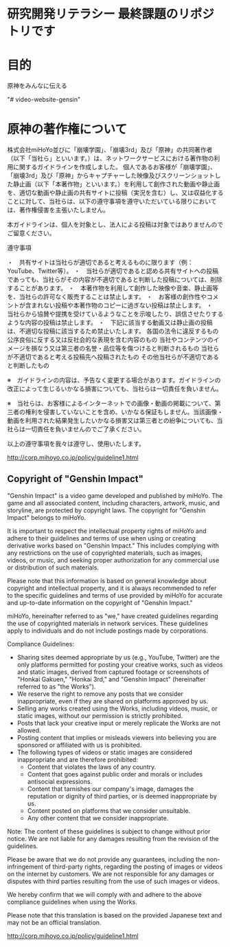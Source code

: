 # 研究開発リテラシー 最終課題のリポジトリです

# 目的
原神をみんなに伝える  


"# video-website-gensin" 


# 原神の著作権について

株式会社miHoYo並びに「崩壊学園」、「崩壊3rd」及び「原神」の共同著作者（以下「当社ら」といいます。）は、ネットワークサービスにおける著作物の利用に関するガイドラインを作成しました。
個人であるお客様が「崩壊学園」、「崩壊3rd」及び「原神」からキャプチャーした映像及びスクリーンショットした静止画（以下「本著作物」といいます。）を利用して創作された動画や静止画を、適切な動画や静止画の共有サイトに投稿（実況を含む）し、又は収益化することに対して、当社らは、以下の遵守事項を遵守いただいている限りにおいては、著作権侵害を主張いたしません。

本ガイドラインは、個人を対象とし、法人による投稿は対象ではありませんのでご留意ください。

遵守事項

・　共有サイトは当社らが適切であると考えるものに限ります（例：YouTube、Twitter等）。
・　当社らが適切であると認める共有サイトへの投稿であっても、当社らがその内容が不適切であると判断した投稿については、削除することがあります。
・　本著作物を利用して創作した映像や音楽、静止画等を、当社らの許可なく販売することは禁止します。
・　お客様の創作性やコメントが含まれない投稿や本著作物のコピーに過ぎない投稿は禁止します。
・　当社らから協賛や提携を受けているようなことを示唆したり、誤信させたりするような内容の投稿は禁止します。
・　下記に該当する動画又は静止画の投稿は、不適切な投稿に該当するため禁止いたします。
各国の法令に違反するもの
公序良俗に反する又は反社会的な表現を含む内容のもの
当社やコンテンツのイメージを損なう又は第三者の名誉・品位等を傷つけると判断されるもの
当社らが不適切であると考える投稿先へ投稿されたもの
その他当社らが不適切であると判断したもの


※　ガイドラインの内容は、予告なく変更する場合があります。ガイドラインの改正によって生じるいかなる損害についても、当社らは一切責任を負いません。

※　当社らは、お客様によるインターネットでの画像・動画の掲載について、第三者の権利を侵害していないことを含め、いかなる保証もしません。当該画像・動画を利用された結果発生したいかなる損害又は第三者との紛争についても、当社らは一切責任を負いませんのでご了承ください。


以上の遵守事項を我々は遵守し、使用いたします。

http://corp.mihoyo.co.jp/policy/guideline1.html



## Copyright of "Genshin Impact"

"Genshin Impact" is a video game developed and published by miHoYo. The game and all associated content, including characters, artwork, music, and storyline, are protected by copyright laws. The copyright for "Genshin Impact" belongs to miHoYo.

It is important to respect the intellectual property rights of miHoYo and adhere to their guidelines and terms of use when using or creating derivative works based on "Genshin Impact." This includes complying with any restrictions on the use of copyrighted materials, such as images, videos, or music, and seeking proper authorization for any commercial use or distribution of such materials.

Please note that this information is based on general knowledge about copyright and intellectual property, and it is always recommended to refer to the specific guidelines and terms of use provided by miHoYo for accurate and up-to-date information on the copyright of "Genshin Impact."


miHoYo, hereinafter referred to as "we," have created guidelines regarding the use of copyrighted materials in network services. These guidelines apply to individuals and do not include postings made by corporations.

Compliance Guidelines:

- Sharing sites deemed appropriate by us (e.g., YouTube, Twitter) are the only platforms permitted for posting your creative works, such as videos and static images, derived from captured footage or screenshots of "Honkai Gakuen," "Honkai 3rd," and "Genshin Impact" (hereinafter referred to as "the Works").
- We reserve the right to remove any posts that we consider inappropriate, even if they are shared on platforms approved by us.
- Selling any works created using the Works, including videos, music, or static images, without our permission is strictly prohibited.
- Posts that lack your creative input or merely replicate the Works are not allowed.
- Posting content that implies or misleads viewers into believing you are sponsored or affiliated with us is prohibited.
- The following types of videos or static images are considered inappropriate and are therefore prohibited:
  - Content that violates the laws of any country.
  - Content that goes against public order and morals or includes antisocial expressions.
  - Content that tarnishes our company's image, damages the reputation or dignity of third parties, or is deemed inappropriate by us.
  - Content posted on platforms that we consider unsuitable.
  - Any other content that we consider inappropriate.

Note: The content of these guidelines is subject to change without prior notice. We are not liable for any damages resulting from the revision of the guidelines.

Please be aware that we do not provide any guarantees, including the non-infringement of third-party rights, regarding the posting of images or videos on the internet by customers. We are not responsible for any damages or disputes with third parties resulting from the use of such images or videos.

We hereby confirm that we will comply with and adhere to the above compliance guidelines when using the Works.

Please note that this translation is based on the provided Japanese text and may not be an official translation.

http://corp.mihoyo.co.jp/policy/guideline1.html
